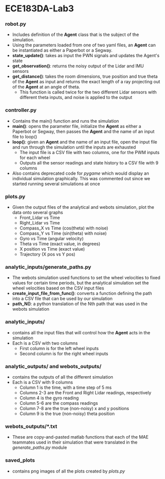 # ECE183DA-Lab3

### robot.py
* Includes definition of the **Agent** class that is the subject of the simulation. 
* Using the parameters loaded from one of two yaml files, an **Agent** can be instantiated as either a Paperbot or a Segway.
* **state_update()**: takes as input the PWN signals and updates the Agent's state
* **get_observation()**: returns the noisy output of the Lidar and IMU sensors
* **get_distance()**: takes the room dimensions, true position and true theta of the **Agent** as input and returns the exact length of a ray projecting out of the **Agent** at an angle of theta.
    * This function is called twice for the two different Lidar sensors with different theta inputs, and noise is applied to the output

### controller.py
* Contains the main() function and runs the simulation
* **main()**: opens the parameter file, initialize the **Agent** as either a Paperbot or Segway, then passes the **Agent** and the name of an input file to loop()
* **loop()**: given an **Agent** and the name of an input file, open the input file and run through the simulation until the inputs are exhausted
    * The input file is a CSV file with two columns, one for the PWM inputs for each wheel
    * Outputs all the sensor readings and state history to a CSV file with 9 columns
* Also contains deprecated code for *pygame* which would display an individual simulation graphically. This was commented out since we started running several simulations at once

### plots.py
* Given the output files of the analytical and webots simulation, plot the data onto several graphs
    * Front_Lidar vs Time
    * Right_Lidar vs Time
    * Compass_X vs Time (cos(theta) with noise)
    * Compass_Y vs Time (sin(theta) with noise)
    * Gyro vs Time (angular velocity)
    * Theta vs Time (exact value, in degrees)
    * X position vs Time (exact value)
    * Trajectory (X pos vs Y pos)
    
### analytic_inputs/generate_paths.py
* The webots simulation used functions to set the wheel velocities to fixed values for certain time periods, but the analytical simulation set the wheel velocities based on the CSV input files
* **create_input_file_from_func()**: converts a function defining the path into a CSV file that can be used by our simulation
* **path_N()**: a python translation of the Nth path that was used in the webots simulation

### analytic_inputs/
* contains all the input files that will control how the **Agent** acts in the simulation
* Each is a CSV with two columns
    * First column is for the left wheel inputs
    * Second column is for the right wheel inputs
    
### analytic_outputs/ and webots_outputs/
* contains the outputs of all the different simulation
* Each is a CSV with 9 columns
    * Column 1 is the time, with a time step of 5 ms
    * Columns 2-3 are the Front and Right Lidar readings, respectively
    * Column 4 is the gyro reading
    * Column 5-6 are the compass readings
    * Column 7-8 are the true (non-noisy) x and y positions
    * Column 9 is the true (non-noisy) theta position
    
### webots_outputs/*.txt
* These are copy-and-pasted matlab functions that each of the MAE teammates used in their simulation that were translated in the *generate_paths.py* module

### saved_plots
* contains png images of all the plots created by *plots.py*
    